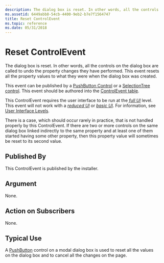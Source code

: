 ```yaml
---
description: The dialog box is reset. In other words, all the controls on the dialog box are called to undo the property changes they have performed. This event resets all the property values to what they were when the dialog box was created.
ms.assetid: 6449abb8-54cb-4400-9eb2-b7e7f1564747
title: Reset ControlEvent
ms.topic: reference
ms.date: 05/31/2018
---
```


# Reset ControlEvent

The dialog box is reset. In other words, all the controls on the dialog box are called to undo the property changes they have performed. This event resets all the property values to what they were when the dialog box was created.

This event can be published by a [PushButton Control](pushbutton-control.md) or a [SelectionTree control](selectiontree-control.md). This event should be authored into the [ControlEvent table](controlevent-table.md).

This ControlEvent requires the user interface to be run at the [*full UI*](f-gly.md) level. This event will not work with a [*reduced UI*](r-gly.md) or [*basic UI*](b-gly.md). For information, see [User Interface Levels](user-interface-levels.md).

There is a case, which should occur rarely in practice, that is not handled properly by this ControlEvent. If there are two or more controls on the same dialog box linked indirectly to the same property and at least one of them started having some other property, then this property value will sometimes be reset to its second value.

## Published By

This ControlEvent is published by the installer.

## Argument

None.

## Action on Subscribers

None.

## Typical Use

A [PushButton](pushbutton-control.md) control on a modal dialog box is used to reset all the values on the dialog box and to cancel all the changes on the page.

 

 



